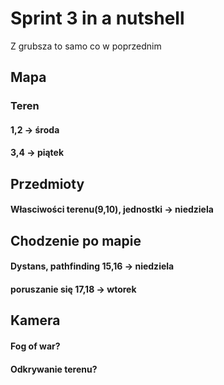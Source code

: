 # Sprint 3 in a nutshell  
Z grubsza to samo co w poprzednim  

## Mapa  
### Teren  
#### 1,2 -> środa  
#### 3,4 -> piątek  

## Przedmioty  
#### Własciwości terenu(9,10), jednostki -> niedziela  

## Chodzenie po mapie  
#### Dystans, pathfinding 15,16 -> niedziela  
#### poruszanie się 17,18 -> wtorek  

## Kamera  
#### Fog of war?  
#### Odkrywanie terenu?  
